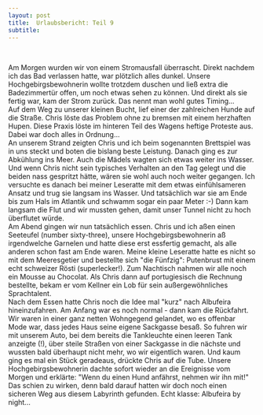 ```yaml
---
layout: post
title:  Urlaubsbericht: Teil 9
subtitle:  
---
```


 

Am Morgen wurden wir von einem Stromausfall überrascht. Direkt nachdem ich das Bad verlassen hatte, war plötzlich alles dunkel. Unsere Hochgebirgsbewohnerin wollte trotzdem duschen und ließ extra die Badezimmertür offen, um noch etwas sehen zu können. Und direkt als sie fertig war, kam der Strom zurück. Das nennt man wohl gutes Timing...  
Auf dem Weg zu unserer kleinen Bucht, lief einer der zahlreichen Hunde auf die Straße. Chris löste das Problem ohne zu bremsen mit einem herzhaften Hupen. Diese Praxis löste im hinteren Teil des Wagens heftige Proteste aus. Dabei war doch alles in Ordnung...  
An unserem Strand zeigten Chris und ich beim sogenannten Brettspiel was in uns steckt und boten die bislang beste Leistung. Danach ging es zur Abkühlung ins Meer. Auch die Mädels wagten sich etwas weiter ins Wasser. Und wenn Chris nicht sein typisches Verhalten an den Tag gelegt und die beiden nass gespritzt hätte, wären sie wohl auch noch weiter gegangen. Ich versuchte es danach bei meiner Leseratte mit dem etwas einfühlsameren Ansatz und trug sie langsam ins Wasser. Und tatsächlich war sie am Ende bis zum Hals im Atlantik und schwamm sogar ein paar Meter :-) Dann kam langsam die Flut und wir mussten gehen, damit unser Tunnel nicht zu hoch überflutet würde.  
Am Abend gingen wir nun tatsächlich essen. Chris und ich aßen einen Seeteufel (number sixty-three), unsere Hochgebirgsbewohnerin aß irgendwelche Garnelen und hatte diese erst essfertig gemacht, als alle anderen schon fast am Ende waren. Meine kleine Leseratte hatte es nicht so mit dem Meeresgetier und bestellte sich "die Fünfzig": Putenbrust mit einem echt schweizer Rösti (superlecker!). Zum Nachtisch nahmen wir alle noch ein Mousse au Chocolat. Als Chris dann auf portugiesisch die Rechnung bestellte, bekam er vom Kellner ein Lob für sein außergewöhnliches Sprachtalent.  
Nach dem Essen hatte Chris noch die Idee mal "kurz" nach Albufeira hineinzufahren. Am Anfang war es noch normal - dann kam die Rückfahrt. Wir waren in einer ganz netten Wohngegend gelandet, wo es offenbar Mode war, dass jedes Haus seine eigene Sackgasse besaß. So fuhren wir mit unserem Auto, bei dem bereits die Tankleuchte einen leeren Tank anzeigte (!), über steile Straßen von einer Sackgasse in die nächste und wussten bald überhaupt nicht mehr, wo wir eigentlich waren. Und kaum ging es mal ein Stück geradeaus, drückte Chris auf die Tube. Unsere Hochgebirgsbewohnerin dachte sofort wieder an die Ereignisse vom Morgen und erklärte: "Wenn du einen Hund anfährst, nehmen wir ihn mit!" Das schien zu wirken, denn bald darauf hatten wir doch noch einen sicheren Weg aus diesem Labyrinth gefunden. Echt klasse: Albufeira by night...
